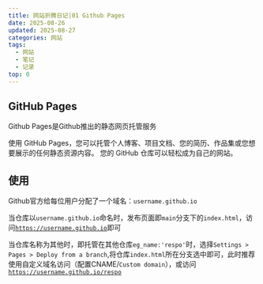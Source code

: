 ```yaml
---
title: 网站折腾日记|01 Github Pages
date: 2025-08-26
updated: 2025-08-27
categories: 网站
tags:
  - 网站
  - 笔记
  - 记录
top: 0
---
```


## GitHub Pages
Github Pages是Github推出的静态网页托管服务

使用 GitHub Pages，您可以托管个人博客、项目文档、您的简历、作品集或您想要展示的任何静态资源内容。 您的 GitHub 仓库可以轻松成为自己的网站。 


## 使用

Github官方给每位用户分配了一个域名：`username.github.io`

当仓库以`username.github.io`命名时，发布页面即`main`分支下的`index.html`，访问[`https://username.github.io`](https://username.github.io)即可

当仓库名称为其他时，即托管在其他仓库`eg_name:'respo'`时，选择`Settings > Pages > Deploy from a branch`,将仓库`index.html`所在分支选中即可，此时推荐使用自定义域名访问（配置CNAME/`Custom domain`），或访问[`https://username.github.io/respo`](https://username.github.io/respo)

